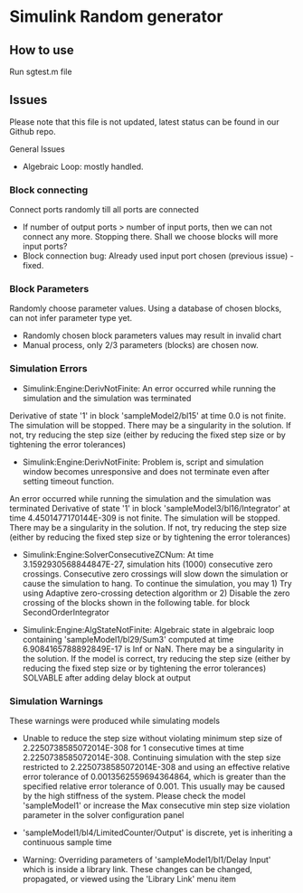 # Simulink Random generator

## How to use
Run sgtest.m file

## Issues

Please note that this file is not updated, latest status can be found in our Github repo.

General Issues

 - Algebraic Loop: mostly handled.

### Block connecting
Connect ports randomly till all ports are connected

 - If number of output ports > number of input ports, then we can not 
connect any more. Stopping there. Shall we choose blocks will more input 
ports?
 - Block connection bug: Already used input port chosen (previous issue) - fixed.

### Block Parameters
Randomly choose parameter values. Using a database of chosen blocks,
can not infer parameter type yet.

 - Randomly chosen block parameters values may result in invalid chart
 - Manual process, only 2/3 parameters (blocks) are chosen now.


### Simulation Errors

 - Simulink:Engine:DerivNotFinite: An error occurred while running the simulation and the simulation was terminated

Derivative of state '1' in block 'sampleModel2/bl15' at time 0.0 is not finite. The simulation will be stopped. There may be a singularity in the solution.  If not, try reducing the step size (either by reducing the fixed step size or by tightening the error tolerances)

 - Simulink:Engine:DerivNotFinite: Problem is, script and simulation window becomes unresponsive and does not terminate
even after setting timeout function.

An error occurred while running the simulation and the simulation was terminated
Derivative of state '1' in block 'sampleModel3/bl16/Integrator' at time 4.4501477170144E-309 is not finite. The simulation will be stopped. There may be a singularity in the solution.  If not, try reducing the step size (either by reducing the fixed step size or by tightening the error tolerances)


 - Simulink:Engine:SolverConsecutiveZCNum: At time 3.1592930568844847E-27, simulation hits (1000) consecutive zero crossings. Consecutive zero crossings will slow down the simulation or cause the simulation to hang. To continue the simulation, you may 1) Try using Adaptive zero-crossing detection algorithm or 2) Disable the zero crossing of the blocks shown in the following table. 
for block SecondOrderIntegrator

 - Simulink:Engine:AlgStateNotFinite: Algebraic state in algebraic loop containing 'sampleModel1/bl29/Sum3' computed at time 6.9084165788892849E-17 is Inf or NaN.  There may be a singularity in the solution.  If the model is correct, try reducing the step size (either by reducing the fixed step size or by tightening the error tolerances)
SOLVABLE after adding delay block at output


### Simulation Warnings
These warnings were produced while simulating models

 - Unable to reduce the step size without violating minimum step size of 2.2250738585072014E-308 for 1 consecutive times at time 2.2250738585072014E-308.  Continuing simulation with the step size restricted to 2.2250738585072014E-308 and using an effective relative error tolerance of 0.0013562559694364864, which is greater than the specified relative error tolerance of 0.001. This usually may be caused by the high stiffness of the system. Please check the model 'sampleModel1' or increase the Max consecutive min step size violation parameter in the solver configuration panel

 - 'sampleModel1/bl4/LimitedCounter/Output' is discrete, yet is inheriting a continuous sample time

 - Warning: Overriding parameters of 'sampleModel1/bl1/Delay Input' which is inside a library link. These changes can be
changed, propagated, or viewed using the 'Library Link' menu item 